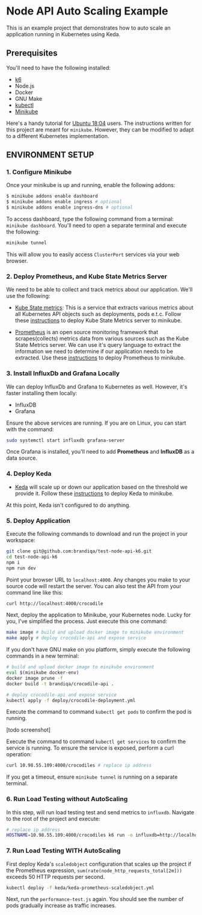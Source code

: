 # Node API Auto Scaling Example

This is an example project that demonstrates how to auto scale an application running in Kubernetes using Keda.

## Prerequisites

You'll need to have the following installed:

- [k6](https://k6.io/docs/getting-started/installation)
- Node.js
- Docker
- GNU Make
- [kubectl](https://kubernetes.io/docs/tasks/tools/install-kubectl/)
- [Minikube](https://kubernetes.io/docs/tasks/tools/install-minikube/)

Here's a handy tutorial for [Ubuntu 18:04](https://computingforgeeks.com/how-to-install-minikube-on-ubuntu-18-04/) users. The instructions written for this project are meant for `minikube`. However, they can be modified to adapt to a different Kubernetes implementation.

## ENVIRONMENT SETUP

### 1. Configure Minikube

Once your minikube is up and running, enable the following addons:

```bash
$ minikube addons enable dashboard
$ minikube addons enable ingress # optional
$ minikube addons enable ingress-dns # optional
```

To access dashboard, type the following command from a terminal: `minikube dashboard`. You'll need to open a separate terminal and execute the following:

```bash
minikube tunnel
```

This will allow you to easily access `ClusterPort` services via your web browser.

### 2. Deploy Prometheus, and Kube State Metrics Server

We need to be able to collect and track metrics about our application. We'll use the following:

- [Kube State metrics](https://github.com/kubernetes/kube-state-metrics): This is a service that extracts various metrics about all Kubernetes API objects such as deployments, pods e.t.c. Follow these [instructions](https://devopscube.com/setup-kube-state-metrics/) to deploy Kube State Metrics server to minikube.

- [Prometheus](https://prometheus.io/) is an open source monitoring framework that scrapes(collects) metrics data from various sources such as the Kube State Metrics server. We can use it's query language to extract the information we need to determine if our application needs to be extracted. Use these [instructions](https://devopscube.com/setup-prometheus-monitoring-on-kubernetes/) to deploy Prometheus to minikube.

### 3. Install InfluxDb and Grafana Locally

We can deploy InfluxDb and Grafana to Kubernetes as well. However, it's faster installing them locally:

- InfluxDB
- Grafana

Ensure the above services are running. If you are on Linux, you can start with the command:

```bash
sudo systemctl start influxdb grafana-server
```

Once Grafana is installed, you'll need to add **Prometheus** and **InfluxDB** as a data source.

### 4. Deploy Keda

- [Keda]() will scale up or down our application based on the threshold we provide it. Follow these [instructions](https://keda.sh/docs/deploy/#yaml) to deploy Keda to minikube.

At this point, Keda isn't configured to do anything.

### 5. Deploy Application

Execute the following commands to download and run the project in your workspace:

```bash
git clone git@github.com:brandiqa/test-node-api-k6.git
cd test-node-api-k6
npm i
npm run dev
```

Point your browser URL to `localhost:4000`. Any changes you make to your source code will restart the server. You can also test the API from your command line like this:

```bash
curl http://localhost:4000/crocodile
```

Next, deploy the application to Minikube, your Kubernetes node. Lucky for you, I've simplified the process. Just execute this one command:

```bash
make image # build and upload docker image to minikube environment
make apply # deploy crocodile-api and expose service
```

If you don't have GNU make on you platform, simply execute the following commands in a new terminal:

```bash
# build and upload docker image to minikube environment
eval $(minikube docker-env)
docker image prune -f
docker build -t brandiqa/crocodile-api .

# deploy crocodile-api and expose service
kubectl apply -f deploy/crocodile-deployment.yml
```

Execute the command to command `kubectl get pods` to confirm the pod is running.

[todo screenshot]

Execute the command to command `kubectl get services` to confirm the service is running. To ensure the service is exposed, perform a curl operation:

```bash
curl 10.98.55.109:4000/crocodiles # replace ip address
```

If you get a timeout, ensure `minikube tunnel` is running on a separate terminal.

### 6. Run Load Testing without AutoScaling

In this step, will run load testing test and send metrics to `influxdb`. Navigate to the root of the project and execute:

```bash
# replace ip address
HOSTNAME=10.98.55.109:4000/crocodiles k6 run -o influxdb=http://localhost:8086/k6 performance-test.js
```

### 7. Run Load Testing WITH AutoScaling

First deploy Keda's `scaledobject` configuration that scales up the project if the Prometheus expression, `sum(rate(node_http_requests_total[2m]))` exceeds 50 HTTP requests per second.

```bash
kubectl deploy -f keda/keda-prometheus-scaledobject.yml
```

Next, run the `performance-test.js` again. You should see the number of pods gradually increase as traffic increases.
